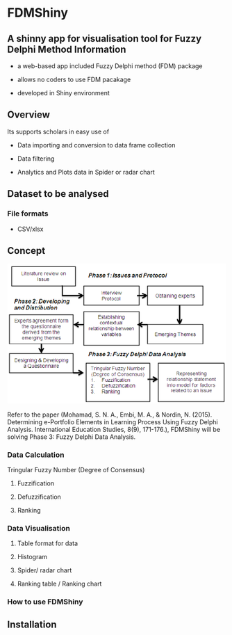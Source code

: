 # FDMShiny
## A shinny app for visualisation tool for Fuzzy Delphi Method Information

- a web-based app included Fuzzy Delphi method (FDM) package

- allows no coders to use FDM pacakage

- developed in Shiny environment

## Overview

Its supports scholars in easy use of 

- Data importing and conversion to data frame collection

- Data filtering

- Analytics and Plots data in Spider or radar chart

## Dataset to be analysed
### File formats
- CSV/xlsx

## Concept
![Image Credit: ResearchGate: Syumsul Nor Azlan Mohamad](/images/Fuzzy-Delphi-method.png)



Refer to the paper (Mohamad, S. N. A., Embi, M. A., & Nordin, N. (2015). Determining e-Portfolio Elements in Learning Process Using Fuzzy Delphi Analysis. International Education Studies, 8(9), 171-176.), FDMShiny will be solving Phase 3: Fuzzy Delphi Data Analysis.

### Data Calculation

Tringular Fuzzy Number (Degree of Consensus)

1. Fuzzification

2. Defuzzification

3. Ranking

### Data Visualisation

1. Table format for data

2. Histogram

3. Spider/ radar chart 

4. Ranking table / Ranking chart


### How to use FDMShiny



## Installation

